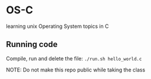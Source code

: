 # OS-C
learning unix Operating System topics in C


## Running code
Compile, run and delete the file: ``./run.sh hello_world.c``


NOTE: Do not make this repo public while taking the class
